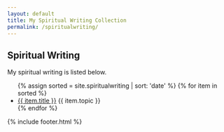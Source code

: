 ```yaml
---
layout: default
title: My Spiritual Writing Collection
permalink: /spiritualwriting/
---
```


## Spiritual Writing

My spiritual writing is listed below.

<ul>
    {% assign sorted = site.spiritualwriting | sort: 'date' %}
    {% for item in sorted %}
<li><a href="{{ item.url }}">{{ item.title }}</a> {{ item.topic }}</li>
    {% endfor %}
</ul>
{% include footer.html %}
